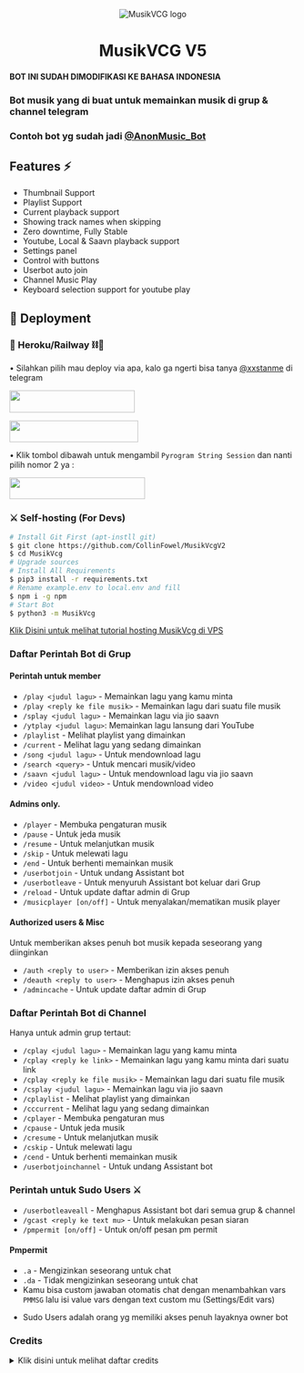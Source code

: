 <p align="center">
  <img src="./etc/logo_readme.jpg" alt="MusikVCG logo">
</p>
<h1 align="center">
  <b>MusikVCG V5</b>
</h1>

#### BOT INI SUDAH DIMODIFIKASI KE BAHASA INDONESIA
### Bot musik yang di buat untuk memainkan musik di grup & channel telegram
### Contoh bot yg sudah jadi [@AnonMusic_Bot](https://t.me/anonmusic_bot)

<h2> Features ⚡ </h2>

- Thumbnail Support
- Playlist Support
- Current playback support
- Showing track names when skipping
- Zero downtime, Fully Stable
- Youtube, Local & Saavn playback support
- Settings panel
- Control with buttons
- Userbot auto join
- Channel Music Play
- Keyboard selection support for youtube play

## 🚀 Deployment

### 🖤 Heroku/Railway ⛓️🔫

• Silahkan pilih mau deploy via apa, kalo ga ngerti bisa tanya [@xxstanme](https://t.me/xxstanme) di telegram

<p align="left"><a href="https://heroku.com/deploy?template=https://github.com/CollinFowel/MusikVcgV2/tree/master"> <img src="https://img.shields.io/badge/Deploy%20Ke%20Heroku-black?style=for-the-badge&logo=heroku" width="220" height="38.45"/></a></p>



<p align="left"><a href="https://railway.app/new/template?template=https://github.com/CollinFowel/MusikVcgV2&envs=SESSION_NAME,BOT_TOKEN,BOT_USERNAME,BOT_NAME,PROJECT_NAME,ARQ_API_KEY,ASSISTANT_NAME,BG_IMAGE,API_ID,API_HASH,SUDO_USERS,DURATION_LIMIT"> <img src="https://img.shields.io/badge/Deploy%20Ke%20Railway-black?style=for-the-badge&logo=railway" width="226" height="38.45"/></a></p>


• Klik tombol dibawah untuk mengambil `Pyrogram String Session` dan nanti pilih nomor 2 ya :

<p align="left"><a href="https://replit.com/@CollinFowel/Ambil-String-Session#main.py"> <img src="https://img.shields.io/badge/Ambil%20String%20Disini-black?style=for-the-badge&logo=replit" width="238" height="38.45"/></a></p>


### ⚔ Self-hosting (For Devs) 
```sh
# Install Git First (apt-instll git)
$ git clone https://github.com/CollinFowel/MusikVcgV2
$ cd MusikVcg
# Upgrade sources
# Install All Requirements 
$ pip3 install -r requirements.txt
# Rename example.env to local.env and fill
$ npm i -g npm
# Start Bot 
$ python3 -m MusikVcg
```

[Klik Disini untuk melihat tutorial hosting MusikVcg di VPS](https://youtu.be/MdavNbazT7Q)


### Daftar Perintah Bot di Grup
#### Perintah untuk member

- `/play <judul lagu>` - Memainkan lagu yang kamu minta
- `/play <reply ke file musik>` - Memainkan lagu dari suatu file musik
- `/splay <judul lagu>` - Memainkan lagu via jio saavn
- `/ytplay <judul lagu>`: Memainkan lagu lansung dari YouTube
- `/playlist` - Melihat playlist yang dimainkan
- `/current` - Melihat lagu yang sedang dimainkan
- `/song <judul lagu>` - Untuk mendownload lagu
- `/search <query>` - Untuk mencari musik/video
- `/saavn <judul lagu>` - Untuk mendownload lagu via jio saavn
- `/video <judul video>` - Untuk mendownload video


#### Admins only.
- `/player` - Membuka pengaturan musik
- `/pause` - Untuk jeda musik
- `/resume` - Untuk melanjutkan musik
- `/skip` - Untuk melewati lagu
- `/end` - Untuk berhenti memainkan musik
- `/userbotjoin` - Untuk undang Assistant bot
- `/userbotleave` - Untuk menyuruh Assistant bot keluar dari Grup
- `/reload` - Untuk update daftar admin di Grup
- `/musicplayer [on/off]` - Untuk menyalakan/mematikan musik player

#### Authorized users & Misc
Untuk memberikan akses penuh bot musik kepada seseorang yang diinginkan
- `/auth <reply to user>` - Memberikan izin akses penuh
- `/deauth <reply to user>` - Menghapus izin akses penuh
- `/admincache` - Untuk update daftar admin di Grup


### Daftar Perintah Bot di Channel
Hanya untuk admin grup tertaut:
- `/cplay <judul lagu>` - Memainkan lagu yang kamu minta
- `/cplay <reply ke link>` - Memainkan lagu yang kamu minta dari suatu link
- `/cplay <reply ke file musik>` - Memainkan lagu dari suatu file musik
- `/csplay <judul lagu>` - Memainkan lagu via jio saavn
- `/cplaylist` - Melihat playlist yang dimainkan
- `/cccurrent` - Melihat lagu yang sedang dimainkan
- `/cplayer` - Membuka pengaturan mus
- `/cpause` - Untuk jeda musik
- `/cresume` - Untuk melanjutkan musik
- `/cskip` - Untuk melewati lagu
- `/cend` - Untuk berhenti memainkan musik
- `/userbotjoinchannel` - Untuk undang Assistant bot


### Perintah untuk Sudo Users ⚔️
- `/userbotleaveall` - Menghapus Assistant bot dari semua grup & channel
- `/gcast <reply ke text mu>` - Untuk melakukan pesan siaran
- `/pmpermit [on/off]` - Untuk on/off pesan pm permit

#### Pmpermit
- `.a` - Mengizinkan seseorang untuk chat
- `.da` - Tidak mengizinkan seseorang untuk chat
- Kamu bisa custom jawaban otomatis chat dengan menambahkan vars `PMMSG` lalu isi value vars dengan text custom mu (Settings/Edit vars)

+ Sudo Users adalah orang yg memiliki akses penuh layaknya owner bot



### Credits
<details>
  <summary><b></b>Klik disini untuk melihat daftar credits</summary>

# THANK YOU SO MUCH TO ↓↓↓
### DaisyXmusic
DaisyXMusic is a hardwork of many people. Many contributors and open source projects (Specially callsmusic projects) helped a lot in this. 

#### Contributors
- [Me](https://github.com/CollinFowel): Owner This Repo
- [InukaAsith](https://github.com/InukaAsith): Dev / Owner
- [lucifeermorningstar](https://github.com/lucifeermorningstar): Dev / Owner
- [Technical-Hunter](https://github.com/Technical-Hunter): Dev / Owner
- [Hellboy-OP](https://github.com/hellboy-op)
- [Roj Serbest](http://github.com/rojserbest): Developer of callsmusic 
- [DeshadeethThisarana](https://github.com/deshadeeth-thisarana): Dev
- [Wrench](https://github.com/EverythingSuckz/): Dev
- [Bemro](https://github.com/bemroofficial): Dev
- [QueenArzoo](https://github.com/QueenArzoo): Dev
- [Anjana-Ma](https://github.com/Anjana-Ma): Dev
- [ImJanindu](https://github.com/ImJanindu): Dev
- [azimazizov9150](https://github.com/azimazizov9150): Contributor


#### Special Credits
- [Roj Serbest](http://github.com/rojserbest): Callsmusic Developer

This bot is based on the original work done by [Rojserbest](http://github.com/rojserbest). Without his hardwork daisyxmusic won t exist. 
DaisyXmusic is a modified version of [Callsmusic](https://github.com/callsmusic/callsmusic) for fit the needs of some users

- [StarkGang](https://github.com/StarkGang/)
- [SpEcHiDe](https://github.com/SpEcHiDe/)
- [The Hamker Cat](https://github.com/thehamkercat)
- [Laky(for PyTgCalls)](https://github.com/Laky-64)
- [Dan (for pyrogram)](https://github.com/delivrance)


#### Open Source codes used in this project 
- https://github.com/callsmusic/callsmusic : Source code used here as base
- https://github.com/DevsExpo/FridayUserbot/blob/master/main_startup/helper_func/basic_helpers.py : Functions from line 275 to 351
- https://github.com/TheHamkerCat/WilliamButcherBot/blob/dev/wbb/modules/music.py : From lines 170 to 178


> This project exists thanks to these awesome developers and their codes and contributions.
> And credits goes to all who supported, all who helped and API & environmental requirement package devs and all projects helped in making this project.
> Special thanks to you for using bot
